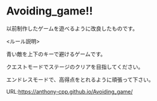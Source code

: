 # Avoiding_game!!
  以前制作したゲームを遊べるように改良したものです。
  
  <ルール説明>
  
  青い敵を上下のキーで避けるゲームです。
  
  クエストモードでステージのクリアを目指してください。
  
  エンドレスモードで、高得点をとれるように頑張って下さい。
  
  
URL:https://anthony-cpp.github.io/Avoiding_game/
